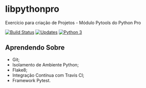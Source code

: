 # libpythonpro

Exercício para criação de Projetos - Módulo Pytools do Python Pro

[![Build Status](https://travis-ci.org/yzakius/libpythonpro.svg?branch=master)](https://travis-ci.org/yzakius/libpythonpro)
[![Updates](https://pyup.io/repos/github/yzakius/libpythonpro/shield.svg)](https://pyup.io/repos/github/yzakius/libpythonpro/)
[![Python 3](https://pyup.io/repos/github/yzakius/libpythonpro/python-3-shield.svg)](https://pyup.io/repos/github/yzakius/libpythonpro/)

## Aprendendo Sobre

* Git;
* Isolamento de Ambiente Python;
* Flake8;
* Integração Contínua com Travis CI;
* Framework Pytest.
